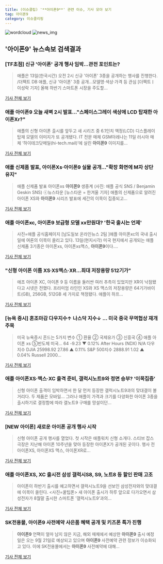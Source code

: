 ```yaml
---
title: (이슈클립) '**아이폰9**' 관련 이슈, 기사 모아 보기
tag: 아이폰9
category: 이슈클리핑
---
```

![wordcloud](https://s3.ap-northeast-2.amazonaws.com/lyrics101-wordcloud/2018-09-13-1536784075.png)
![news_img](https://user-images.githubusercontent.com/42597476/44507050-1206f400-a6e4-11e8-8d98-7ffbfebb353f.png)
## **'**아이폰9**'** 뉴스속보 검색결과
### [TF초점] 신규 '아이폰' 공개 행사 임박…관전 포인트는?

>애플은 13일(한국시간) 오전 2시 신규 '아이폰' 3종을 공개하는 행사를 진행한다. /더팩트 DB 애플, 신규 '아이폰' 3종 공개…모델명·색상·가격 등 관심 [더팩트ㅣ이성락 기자] 올해 하반기 스마트폰 시장을 주도할...

<a href="http://news.tf.co.kr/read/economy/1732896.htm" target="_blank">기사 전체 보기</a>

### 애플 **아이폰9** 오늘 새벽 2시 발표..."스페이스그레이 색상에 LCD 탑재한 아이폰Xr?"

>애플의 신형 아이폰 출시를 앞두고 새 시리즈 중 6.1인치 액정(LCD) 디스플레이 탑재 모델의 이미지가 또 공개됐다. IT 전문 매체 GSM아레나는 11일 러시아 매체 ‘하이테크닷메일(hi-tech.mail)’에 실린 **아이폰9** 이미지를...

<a href="http://www.kookje.co.kr/news2011/asp/newsbody.asp?code=0200&key=20180913.99099005217" target="_blank">기사 전체 보기</a>

### 애플 신제품 발표, 아이폰Xs·**아이폰9** 실물 공개…"확장 화면에 M자 상단 유지"

>애플 신제품 발표 아이폰xs **아이폰9** 생중계 (사진: 애플 공식 SNS / Benjamin Geskin SNS) ⓒ뉴스타운 [뉴스타운 = 한겨울 기자] 애플의 신제품으로 알려진 아이폰 XS와 **아이폰9** 시리즈 발표에 세간의 이목이 집중되고...

<a href="http://www.newstown.co.kr/news/articleView.html?idxno=340346" target="_blank">기사 전체 보기</a>

### 애플 아이폰xc, **아이폰9** 보급형 모델 xx만원대? '한국 출시는 언제'

>사진=애플 공식홈페이지 [남도일보 온라인뉴스 2팀 ]애플 아이폰xc의 국내 출시일에 여론의 이목이 쏠리고 있다. 13일(현지시각) 미국 현지에서 공개되는 애플 신제품 3기종은 아이폰xs, 아이폰xs맥스, **아이폰9**이다....

<a href="http://www.namdonews.com/news/articleView.html?idxno=489980" target="_blank">기사 전체 보기</a>

### "신형 아이폰 이름 XS·XS맥스·XR…최대 저장용량 512기가"

>애초 아이폰 XC, 아이폰 9 등 이름을 둘러싼 여러 추측이 있었지만 XR이 낙점됐다고 시넷은 전했다. 프리미엄 라인인 XS와 XS 맥스의 저장용량은 64기가바이트(GB), 256GB, 512GB 세 가지로 책정됐다. 애플이 하프...

<a href="http://app.yonhapnews.co.kr/YNA/Basic/SNS/r.aspx?c=AKR20180913000700075&did=1195m" target="_blank">기사 전체 보기</a>

### [뉴욕 증시] 혼조마감 다우지수↑ 나스닥 지수↓ … 미국 중국 무역협상 재개 주목

>미국 뉴욕증시 흔드는 5가지 변수 ① 환율 ② 국제유가 ③ 신흥국 ④ 애플 아이폰 xs ⑤반도체 미국... 64 -9.23 ▼ 0.12% After Hours (NDX) N/A 다우지수 DJIA 25998.92 27.86 ▲ 0.11% S&P 500지수 2888.91 1.02 ▲ 0.04% Russell 2000...

<a href="http://www.g-enews.com/ko-kr/news/article/news_all/2018091304561589494a01bf698f_1/article.html" target="_blank">기사 전체 보기</a>

### 애플 아이폰XS·맥스·XC 출격 준비, 갤럭시노트9와 정면 승부? ‘이목집중’

>신형 아이폰 출격이 임박하면서 한 달 먼저 등장한 갤럭시노트9과의 맞대결이 볼거리다. 두 제품은 모바일... 그러나 애플이 가격과 크기를 다양화한 아이폰 3종을 출시하기로 결정함에 따라 갤노트9 구매를 망설이던...

<a href="http://research-paper.co.kr/news/view/51754" target="_blank">기사 전체 보기</a>

### [NEW 아이폰] 새로운 아이폰 공개 행사 시작

>신형 아이폰 공개 행사를 열었다. 첫 시작은 애플워치 신형 소개다. 스티브 잡스 극장은 지난해 아이폰 10주년을 맞아 등장한 아이폰X가 공개된 곳이다. 행사 전 아이폰XS, 아이폰XS 맥스, 아이폰XR로...

<a href="http://www.econovill.com/news/articleView.html?idxno=346118" target="_blank">기사 전체 보기</a>

### 애플 아이폰XS, XC 출시전 삼성 갤럭시S8, S9, 노트8 등 할인 판매 고조

>아이폰이 하반기 출시를 예고하면서 갤럭시노트9을 선보인 삼성전자와의 맞대결에 이목이 쏠린다. <사진=꿀팁폰> 새 아이폰 출시가 하루 앞으로 다가오면서 삼성전자가 8월말 출시한 스마트폰 '갤럭시노트9'과의...

<a href="http://www.sommeliertimes.com/news/articleView.html?idxno=10304" target="_blank">기사 전체 보기</a>

### SK전용몰, **아이폰9** 사전예약 사은품 혜택 공개 및 키즈폰 특가 진행

>**아이폰9** 언팩이 얼마 남지 않은 지금, 해외 매체에서 예상한 **아이폰9** 출시 예정일은 오는 9월 21일로 예상되고 있으며 **아이폰9** 사전예약 관련 정보가 이슈화되고 있다. 이에 SK전용몰에서는 **아이폰9** 사전예약에 대해...

<a href="http://www.e2news.com/news/articleView.html?idxno=202255" target="_blank">기사 전체 보기</a>


